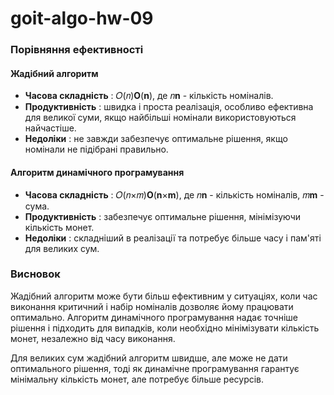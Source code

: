 # goit-algo-hw-09


### Порівняння ефективності

#### Жадібний алгоритм

* **Часова складність** : 𝑂(𝑛)**O**(**n**), де 𝑛**n** - кількість номіналів.
* **Продуктивність** : швидка і проста реалізація, особливо ефективна для великої суми, якщо найбільші номінали використовуються найчастіше.
* **Недоліки** : не завжди забезпечує оптимальне рішення, якщо номінали не підібрані правильно.

#### Алгоритм динамічного програмування

* **Часова складність** : 𝑂(𝑛×𝑚)**O**(**n**×**m**), де 𝑛**n** - кількість номіналів, 𝑚**m** - сума.
* **Продуктивність** : забезпечує оптимальне рішення, мінімізуючи кількість монет.
* **Недоліки** : складніший в реалізації та потребує більше часу і пам'яті для великих сум.

### Висновок

Жадібний алгоритм може бути більш ефективним у ситуаціях, коли час виконання критичний і набір номіналів дозволяє йому працювати оптимально. Алгоритм динамічного програмування надає точніше рішення і підходить для випадків, коли необхідно мінімізувати кількість монет, незалежно від часу виконання.

Для великих сум жадібний алгоритм швидше, але може не дати оптимального рішення, тоді як динамічне програмування гарантує мінімальну кількість монет, але потребує більше ресурсів.
